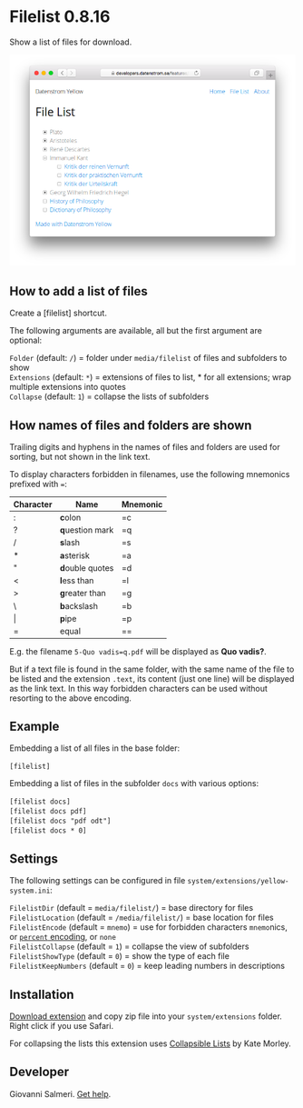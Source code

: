 # Filelist 0.8.16

Show a list of files for download.

![Screenshot](filelist-screenshot.png?raw=true)

## How to add a list of files

Create a [filelist] shortcut.

The following arguments are available, all but the first argument are optional:

`Folder` (default: `/`) = folder under `media/filelist` of files and subfolders to show  
`Extensions` (default: `*`) = extensions of files to list, \* for all extensions; wrap multiple extensions into quotes   
`Collapse` (default: `1`) = collapse the lists of subfolders  

## How names of files and folders are shown

Trailing digits and hyphens in the names of files and folders are used for sorting, but not shown in the link text.

To display characters forbidden in filenames, use the following mnemonics prefixed with `=`:

| Character | Name | Mnemonic |
|---|---|---|
| : | **c**olon | =c |
| ? | **q**uestion mark | =q |
| / | **s**lash | =s |
| * | **a**sterisk | =a |
| " | **d**ouble quotes | =d |
| < | **l**ess than | =l |
| > | **g**reater than | =g |
| \\ | **b**ackslash | =b |
| \| | **p**ipe | =p |
| = | equal | == |

E.g. the filename `5-Quo vadis=q.pdf` will be displayed as **Quo vadis?**.

But if a text file is found in the same folder, with the same name of the file to be listed and the extension `.text`, its content (just one line) will be displayed as the link text. In this way forbidden characters can be used without resorting to the above encoding.

## Example

Embedding a list of all files in the base folder:

`[filelist]`

Embedding a list of files in the subfolder `docs` with various options:

`[filelist docs]`   
`[filelist docs pdf]`   
`[filelist docs "pdf odt"]`   
`[filelist docs * 0]`   

## Settings

The following settings can be configured in file `system/extensions/yellow-system.ini`:

`FilelistDir` (default = `media/filelist/`) = base directory for files   
`FilelistLocation` (default = `/media/filelist/`) = base location for files   
`FilelistEncode` (default = `mnemo`) = use for forbidden characters `mnemo`nics, or [`percent` encoding](https://en.wikipedia.org/wiki/Percent-encoding), or `none`   
`FilelistCollapse` (default = `1`) = collapse the view of subfolders   
`FilelistShowType` (default = `0`) = show the type of each file   
`FilelistKeepNumbers` (default = `0`) = keep leading numbers in descriptions   

## Installation

[Download extension](https://github.com/GiovanniSalmeri/yellow-filelist/archive/master.zip) and copy zip file into your `system/extensions` folder. Right click if you use Safari.

For collapsing the lists this extension uses [Collapsible Lists](http://code.iamkate.com/javascript/collapsible-lists/) by Kate Morley.

## Developer

Giovanni Salmeri. [Get help](https://github.com/GiovanniSalmeri/yellow-filelist/issues).
